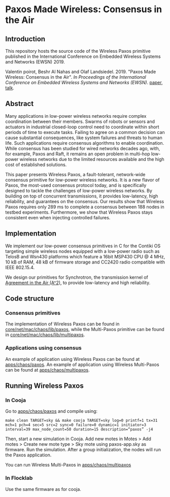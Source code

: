 # Paxos Made Wireless: Consensus in the Air

## Introduction

This repository hosts the source code of the Wireless Paxos primitive published in the International Conference on Embedded Wireless Systems and Networks (EWSN) 2019.

Valentin poirot, Beshr Al Nahas and Olaf Landsiedel. 2019. 
"Paxos Made Wireless: Consensus in the Air". 
_In Proceedings of the International Conference on Embedded Wireless Systems and Networks (EWSN)_.
[paper](https://research.chalmers.se/en/publication/508924), [talk](./resources/ewsn_wireless_paxos.pdf).

## Abstract

Many applications in low-power wireless networks require complex coordination between their members. Swarms of robots or sensors and actuators in industrial closed-loop control need to coordinate within short periods of time to execute tasks. Failing to agree on a common decision can cause substantial consequences, like system failures and threats to human life. Such applications require consensus algorithms to enable coordination. While consensus has been studied for wired networks decades ago, with, for example, Paxos and Raft, it remains an open problem in multi-hop low-power wireless networks due to the limited resources available and the high cost of established solutions.

This paper presents Wireless Paxos, a fault-tolerant, network-wide consensus primitive for low-power wireless networks. It is a new flavor of Paxos, the most-used consensus protocol today, and is specifically designed to tackle the challenges of low-power wireless networks. By building on top of concurrent transmissions, it provides low-latency, high reliability, and guarantees on the consensus. Our results show that Wireless Paxos requires only 289 ms to complete a consensus between 188 nodes in testbed experiments. Furthermore, we show that Wireless Paxos stays consistent even when injecting controlled failures.

## Implementation

We implement our low-power consensus primitives in C for the Contiki OS targeting simple wireless nodes equipped with a low-power radio such as TelosB and Wsn430 platforms which feature a 16bit MSP430 CPU @ 4 MHz, 10 kB of RAM, 48 kB of firmware storage and CC2420 radio compatible with IEEE 802.15.4.

We design our primitives for Synchrotron, the transmission kernel of [Agreement in the Air (A^2)](https://github.com/iot-chalmers/a2-synchrotron), to provide low-latency and high reliability.

## Code structure

### Consensus primitives

The implementation of Wireless Paxos can be found in [core/net/mac/chaos/lib/paxos](./core/net/mac/chaos/lib/paxos/), while the Multi-Paxos primitive can be found in [core/net/mac/chaos/lib/multipaxos](./core/net/mac/chaos/lib/multipaxos/).


### Applications using consensus
An example of application using Wireless Paxos can be found at [apps/chaos/paxos](./apps/chaos/paxos).
An example of application using Wireless Multi-Paxos can be found at [apps/chaos/multipaxos](./apps/chaos/multipaxos).

## Running Wireless Paxos

### In Cooja

Go to [apps/chaos/paxos](./apps/chaos/paxos) and compile using:
```
make clean TARGET=sky && make cooja TARGET=sky log=0 printf=1 tx=31 mch=1 pch=4 sec=5 src=2 sync=0 failure=0 dynamic=1 initiator=3 interval=39 max_node_count=50 duration=15 description=“paxos” -j4
```
Then, start a new simulation in Cooja. Add new motes in Motes > Add motes > Create new mote type > Sky mote using paxos-app.sky as firmware.
Run the simulation. After a group initialization, the nodes will run the Paxos application.

You can run Wireless Multi-Paxos in [apps/chaos/multipaxos](./apps/chaos/multipaxos)

### In Flocklab

Use the same firmware as for cooja.
